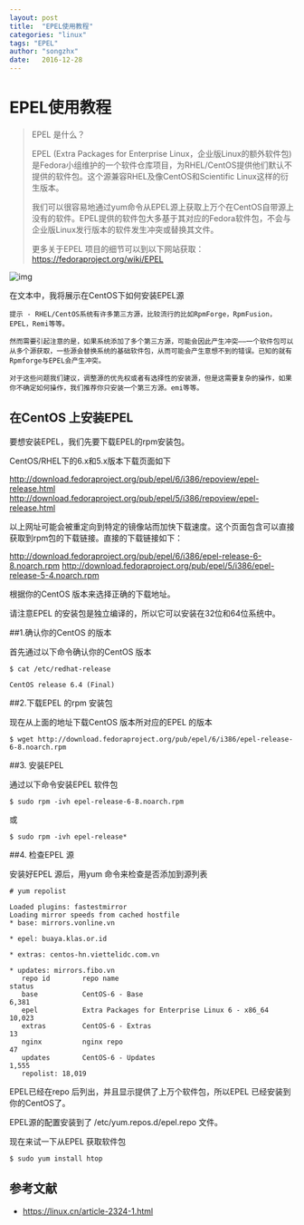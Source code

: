 ```yaml
---
layout: post
title:  "EPEL使用教程"
categories: "linux"
tags: "EPEL"
author: "songzhx"
date:   2016-12-28
---
```


# EPEL使用教程

>EPEL 是什么？
>
>EPEL (Extra Packages for Enterprise Linux，企业版Linux的额外软件包) 是Fedora小组维护的一个软件仓库项目，为RHEL/CentOS提供他们默认不提供的软件包。这个源兼容RHEL及像CentOS和Scientific Linux这样的衍生版本。
>
>
>我们可以很容易地通过yum命令从EPEL源上获取上万个在CentOS自带源上没有的软件。EPEL提供的软件包大多基于其对应的Fedora软件包，不会与企业版Linux发行版本的软件发生冲突或替换其文件。
>
> 更多关于EPEL 项目的细节可以到以下网站获取：https://fedoraproject.org/wiki/EPEL

![img](https://dn-linuxcn.qbox.me/data/attachment/album/201312/02/234203dr5rr4yhakaybalk.jpg)



在文本中，我将展示在CentOS下如何安装EPEL源

```
提示 - RHEL/CentOS系统有许多第三方源，比较流行的比如RpmForge，RpmFusion，EPEL，Remi等等。

然而需要引起注意的是，如果系统添加了多个第三方源，可能会因此产生冲突——一个软件包可以从多个源获取，一些源会替换系统的基础软件包，从而可能会产生意想不到的错误。已知的就有Rpmforge与EPEL会产生冲突。

对于这些问题我们建议，调整源的优先权或者有选择性的安装源，但是这需要复杂的操作，如果你不确定如何操作，我们推荐你只安装一个第三方源。emi等等。 
```





## 在CentOS 上安装EPEL

要想安装EPEL，我们先要下载EPEL的rpm安装包。



CentOS/RHEL下的6.x和5.x版本下载页面如下

http://download.fedoraproject.org/pub/epel/6/i386/repoview/epel-release.html http://download.fedoraproject.org/pub/epel/5/i386/repoview/epel-release.html



以上网址可能会被重定向到特定的镜像站而加快下载速度。这个页面包含可以直接获取到rpm包的下载链接。直接的下载链接如下：

http://download.fedoraproject.org/pub/epel/6/i386/epel-release-6-8.noarch.rpm http://download.fedoraproject.org/pub/epel/5/i386/epel-release-5-4.noarch.rpm



根据你的CentOS 版本来选择正确的下载地址。

请注意EPEL 的安装包是独立编译的，所以它可以安装在32位和64位系统中。



##1.确认你的CentOS 的版本

首先通过以下命令确认你的CentOS 版本

```shell
$ cat /etc/redhat-release 

CentOS release 6.4 (Final)
```



##2.下载EPEL 的rpm 安装包

现在从上面的地址下载CentOS 版本所对应的EPEL 的版本

```shell
$ wget http://download.fedoraproject.org/pub/epel/6/i386/epel-release-6-8.noarch.rpm
```



##3. 安装EPEL

通过以下命令安装EPEL 软件包

```shell
$ sudo rpm -ivh epel-release-6-8.noarch.rpm
```
或

```shell
$ sudo rpm -ivh epel-release*
```



##4. 检查EPEL 源

安装好EPEL 源后，用yum 命令来检查是否添加到源列表
```
# yum repolist

Loaded plugins: fastestmirror
Loading mirror speeds from cached hostfile
* base: mirrors.vonline.vn

* epel: buaya.klas.or.id

* extras: centos-hn.viettelidc.com.vn

* updates: mirrors.fibo.vn
   repo id        repo name                                              status
   base           CentOS-6 - Base                                         6,381
   epel           Extra Packages for Enterprise Linux 6 - x86_64         10,023
   extras         CentOS-6 - Extras                                          13
   nginx          nginx repo                                                 47
   updates        CentOS-6 - Updates                                      1,555
   repolist: 18,019
```

EPEL已经在repo 后列出，并且显示提供了上万个软件包，所以EPEL 已经安装到你的CentOS了。

EPEL源的配置安装到了 /etc/yum.repos.d/epel.repo 文件。

现在来试一下从EPEL 获取软件包

```shell
$ sudo yum install htop
```



## 参考文献

- https://linux.cn/article-2324-1.html
